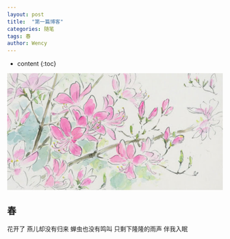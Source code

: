 ```yaml
---
layout: post
title:  "第一篇博客"
categories: 随笔
tags: 春
author: Wency
---
```


* content
{:toc}

![](/images/firstblog.jpg)
<!-- ![](https://upload-images.jianshu.io/upload_images/20596245-a2f094dc050e96ff.jpg?imageMogr2/auto-orient/strip%7CimageView2/2/w/1240) -->

## 春
花开了
燕儿却没有归来
蝉虫也没有鸣叫
只剩下隆隆的雨声
伴我入眠

